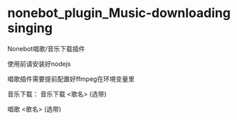 # nonebot_plugin_Music-downloading singing
Nonebot唱歌/音乐下载插件 

使用前请安装好nodejs

唱歌插件需要提前配置好ffmpeg在环境变量里

音乐下载：
音乐下载 <歌名>  (选带)

唱歌 <歌名> (选带)
